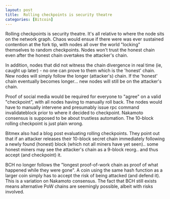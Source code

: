 ```yaml
---
layout: post
title:  Rolling checkpoints is security theatre
categories: [Bitcoin]
---
```


Rolling checkpoints is security theatre. It's all relative to where the node sits on the network graph. Chaos would ensue if there were was ever sustained contention at the fork tip, with nodes all over the world "locking" themselves to random checkpoints. Nodes won't trust the honest chain even after the honest chain overtakes the attacker's chain. 

In addition, nodes that did not witness the chain divergence in real time (ie, caught up later) - no one can prove to them which is the 'honest' chain. New nodes will simply follow the longer (attacker's) chain. If the 'honest' chain eventually becomes longer... new nodes will still be on the attacker's chain.

Proof of social media would be required for everyone to "agree" on a valid "checkpoint", with all nodes having to manually roll back. The nodes would have to manually intervene and presumably issue rpc command invalidateblock prior to where it decided to checkpoint. Nakamoto consensus is supposed to be about trustless automation. The 10-block rolling checkpoint is just plain wrong.

Bitmex also had a blog post evaluating rolling checkpoints. They point out that if an attacker releases their 10-block secret chain immediately following a newly found (honest) block (which not all miners have yet seen).. some honest miners may see the attacker's chain as a 9-block reorg.. and thus accept (and checkpoint) it.

BCH no longer follows the "longest proof-of-work chain as proof of what happened while they were gone". A coin using the same hash function as a larger coin simply has to accept the risk of being attacked (and defend it). This is a variation on Nakamoto consensus. The fact that BCH still exists means alternative PoW chains are seemingly possible, albeit with risks involved.
